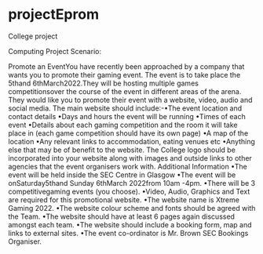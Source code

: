 # projectEprom

College project

Computing Project Scenario:

Promote an EventYou have recently been approached by a company that wants you to promote their gaming event.  The event is to take place the 5thand 6thMarch2022.They will be hosting multiple games competitionsover the course of the event in different areas of the arena. They would like you to promote their event with a website, video, audio and social media. The main website should include:-•The event location and contact details •Days and hours the event will be running •Times of each event •Details about each gaming competition and the room it will take place in (each game competition should have its own page) •A map of the location •Any relevant links to accommodation, eating venues etc •Anything else that may be of benefit to the website. The College logo should be incorporated into your website along with images and outside links to other agencies that the event organisers work with.  Additional Information •The event will be held inside the SEC Centre in Glasgow •The event will be onSaturday5thand Sunday 6thMarch 2022from 10am -4pm. •There will be 3 competitivegaming events (you choose). •Video, Audio, Graphics and Text are required for this promotional website. •The website name is Xtreme Gaming 2022. •The website colour scheme and fonts should be agreed with the Team. •The website should have at least 6 pages again discussed amongst each team. •The website should include a booking form, map and links to external sites. •The event co-ordinator is Mr. Brown SEC Bookings Organiser. 
